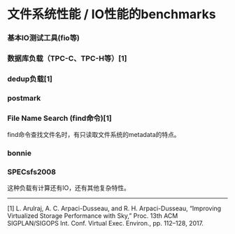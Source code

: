 # 文件系统性能 / IO性能的benchmarks

### 基本IO测试工具(fio等)

### 数据库负载（TPC-C、TPC-H等）[1]

### dedup负载[1]

### postmark


### File Name Search (find命令)[1]

find命令查找文件名时，有只读取文件系统的metadata的特点。

### bonnie 


### SPECsfs2008


这种负载有计算还有IO，还有其他复杂特性。

---

[1] L. Arulraj, A. C. Arpaci-Dusseau, and R. H. Arpaci-Dusseau, “Improving Virtualized Storage Performance with Sky,” Proc. 13th ACM SIGPLAN/SIGOPS Int. Conf. Virtual Exec. Environ., pp. 112–128, 2017.